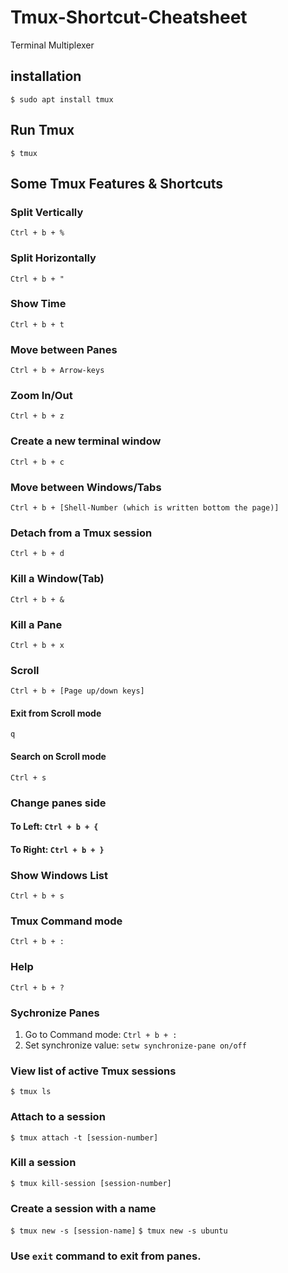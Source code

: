 # Tmux-Shortcut-Cheatsheet
Terminal Multiplexer

## installation
` $ sudo apt install tmux `

## Run Tmux
` $ tmux `

## Some Tmux Features & Shortcuts
### Split Vertically
` Ctrl + b + % `
### Split Horizontally
` Ctrl + b + " `
### Show Time
` Ctrl + b + t `
### Move between Panes
` Ctrl + b + Arrow-keys `
### Zoom In/Out
` Ctrl + b + z `
### Create a new terminal window
` Ctrl + b + c `
### Move between Windows/Tabs
` Ctrl + b + [Shell-Number (which is written bottom the page)] `
### Detach from a Tmux session
` Ctrl + b + d `
### Kill a Window(Tab)
` Ctrl + b + & `
### Kill a Pane
` Ctrl + b + x `
### Scroll
` Ctrl + b + [Page up/down keys] `
#### Exit from Scroll mode
` q `
#### Search on Scroll mode
` Ctrl + s `
### Change panes side
#### To Left: ` Ctrl + b + { `
#### To Right: ` Ctrl + b + } `
### Show Windows List
` Ctrl + b + s `
### Tmux Command mode
` Ctrl + b + : `
### Help
` Ctrl + b + ? `
### Sychronize Panes
1. Go to Command mode:
` Ctrl + b + : `
2. Set synchronize value:
` setw synchronize-pane on/off ` 
### View list of active Tmux sessions
` $ tmux ls `
### Attach to a session
` $ tmux attach -t [session-number] `
### Kill a session 
` $ tmux kill-session [session-number] `
### Create a session with a name
` $ tmux new -s [session-name] `
` $ tmux new -s ubuntu `

### Use `exit` command to exit from panes.

